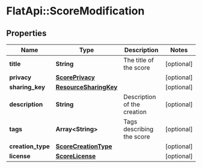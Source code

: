 # FlatApi::ScoreModification

## Properties
Name | Type | Description | Notes
------------ | ------------- | ------------- | -------------
**title** | **String** | The title of the score | [optional] 
**privacy** | [**ScorePrivacy**](ScorePrivacy.md) |  | [optional] 
**sharing_key** | [**ResourceSharingKey**](ResourceSharingKey.md) |  | [optional] 
**description** | **String** | Description of the creation | [optional] 
**tags** | **Array&lt;String&gt;** | Tags describing the score | [optional] 
**creation_type** | [**ScoreCreationType**](ScoreCreationType.md) |  | [optional] 
**license** | [**ScoreLicense**](ScoreLicense.md) |  | [optional] 



